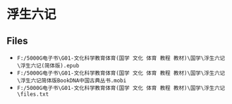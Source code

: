 # 浮生六记

## Files

- `F:/5000G电子书\G01-文化科学教育体育(国学 文化 体育 教程 教材)\国学\浮生六记\浮生六记(简体版).epub`
- `F:/5000G电子书\G01-文化科学教育体育(国学 文化 体育 教程 教材)\国学\浮生六记\浮生六记简体版BookDNA中国古典丛书.mobi`
- `F:/5000G电子书\G01-文化科学教育体育(国学 文化 体育 教程 教材)\国学\浮生六记\files.txt`
